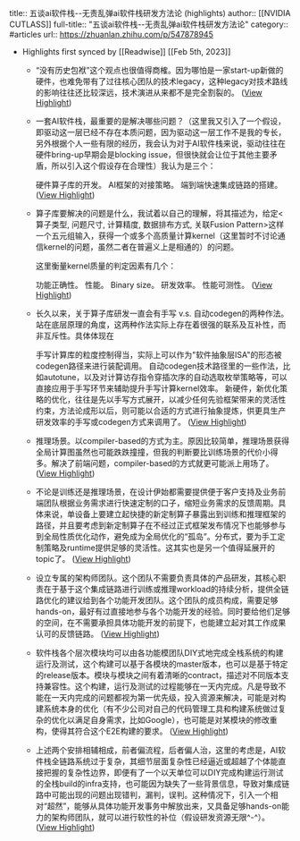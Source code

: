 title:: 五谈ai软件栈--无责乱弹ai软件栈研发方法论 (highlights)
author:: [[NVIDIA CUTLASS]]
full-title:: "五谈ai软件栈--无责乱弹ai软件栈研发方法论"
category:: #articles
url:: https://zhuanlan.zhihu.com/p/547878945
- Highlights first synced by [[Readwise]] [[Feb 5th, 2023]]
	- “没有历史包袱”这个观点也很值得商榷。因为哪怕是一家start-up新做的硬件，也难免带有了过往核心团队的技术legacy，这种legacy对技术路线的影响往往还比较深远，技术演进从来都不是完全割裂的。 ([View Highlight](https://instapaper.com/read/1575973302/21858188))
	- 一套AI软件栈，最重要的是解决哪些问题？（这里我又引入了一个假设，即驱动这一层已经不存在本质问题，因为驱动这一层工作不是我的专长，另外根据个人一些有限的经历，我会认为对于AI软件栈来说，驱动往往在硬件bring-up早期会是blocking issue，但很快就会让位于其他主要矛盾，所以引入这个假设存在合理性）我认为是三个：
	  
	  硬件算子库的开发。
	  AI框架的对接策略。
	  端到端快速集成链路的搭建。 ([View Highlight](https://instapaper.com/read/1575973302/21858192))
	- 算子库要解决的问题是什么，我试着以自己的理解，将其描述为，给定<算子类型, 问题尺寸, 计算精度, 数据排布方式, 关联Fusion Pattern>这样一个五元组输入，获得一个或多个高质量计算kernel（这里暂时不讨论通信kernel的问题，虽然二者在普遍义上是相通的）的问题。
	  
	  这里衡量kernel质量的判定因素有几个：
	  
	  功能正确性。
	  性能。
	  Binary size。
	  研发效率。
	  性能可测性。 ([View Highlight](https://instapaper.com/read/1575973302/21858197))
	- 长久以来，关于算子库研发一直会有手写 v.s. 自动codegen的两种作法。站在底层原理的角度，这两种作法实际上存在着很强的联系及互补性，而非互斥性。具体体现在
	  
	  手写计算库的粒度控制得当，实际上可以作为"软件抽象层ISA"的形态被codegen路径来进行装配调用。
	  自动codegen技术路径里的一些作法，比如autotune，以及对计算访存指令穿插次序的自动选取枚举策略等，可以直接应用于手写环节来辅助提升手写计算kernel效率。
	  新硬件，新优化策略的优化，往往是先以手写方式展开，以减少任何先验框架带来的灵活性约束，方法论成形以后，则可能以合适的方式进行抽象提炼，供更具生产研发效率的手写或codegen方式来调用了。 ([View Highlight](https://instapaper.com/read/1575973302/21858213))
	- 推理场景。以compiler-based的方式为主。原因比较简单，推理场景获得全局计算图虽然也可能跌跌撞撞，但我的判断要比训练场景的代价小得多。解决了前端问题，compiler-based的方式就更可能派上用场了。 ([View Highlight](https://instapaper.com/read/1575973302/21858222))
	- 不论是训练还是推理场景，在设计伊始都需要提供便于客户支持及业务前端团队根据业务需求进行快速定制的口子，缩短业务需求的反馈周期。具体来说，单设备上要建立起快捷的新定制算子暴露出到训练和推理框架的路径，并且要考虑到新定制算子在不经过正式框架发布情况下也能够参与到全局性质优化动作，避免成为全局优化的“孤岛”。分布式，要为手工定制策略及runtime提供足够的灵活性。这其实也是另一个值得延展开的topic了。 ([View Highlight](https://instapaper.com/read/1575973302/21858224))
	- 设立专属的架构师团队。这个团队不需要负责具体的产品研发，其核心职责在于基于这个集成链路进行训练或推理workload的持续分析，提供全链路优化的建议给到各个功能开发团队。这个团队的成员构成，需要足够hands-on，最好有过直接地参与各个功能开发的经验。同时要给他们足够的空间，在不需要承担具体功能开发的前提下，也能建立起对其工作成果认可的反馈链路。 ([View Highlight](https://instapaper.com/read/1575973302/21858228))
	- 软件栈各个层次模块均可以由各功能模团队DIY式地完成全栈系统的构建运行及测试，这个构建可以基于各模块的master版本，也可以是基于特定的release版本。模块与模块之间有着清晰的contract，描述对不同版本支持兼容性。这个构建，运行及测试的过程能够在一天内完成。凡是导致不能在一天内完成的问题都视为第一优先级，投入资源来解决，可能是对构建系统本身的优化（有不少公司对自己的代码管理工具和构建系统做过复杂的优化以满足自身需求，比如Google），也可能是对某模块的修改重构，使得其符合这个E2E构建的要求。 ([View Highlight](https://instapaper.com/read/1575973302/21858230))
	- 上述两个安排相辅相成，前者偏流程，后者偏人治，这里的考虑是，AI软件栈全链路系统过于复杂，其细节层面复杂性已经逼近或超越了个体能直接把握的复杂性边界，即便有了一个以天单位可以DIY完成构建运行测试的全栈build的infra支持，也可能因为缺失了一些背景信息，导致对集成链路中可能出现的问题出现错判，漏判，误判。这种情况下，引入一个相对“超然”，能够从具体功能开发事务中解放出来，又具备足够hands-on能力的架构师团队，就可以进行软性的补位（假设研发资源无限^-^）。 ([View Highlight](https://instapaper.com/read/1575973302/21858231))